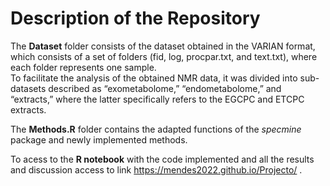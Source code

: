 
# Description of the Repository 

The **Dataset** folder consists of the dataset obtained in the VARIAN format, which consists of a set of folders (fid, log, procpar.txt, and text.txt), where each folder represents one sample.  
To facilitate the analysis of the obtained NMR data, it was divided into sub-datasets described as “exometabolome,” “endometabolome,” and “extracts,” where the latter specifically refers to the EGCPC and ETCPC extracts.

The  **Methods.R** folder contains the adapted functions of the *specmine* package and newly implemented methods.

To acess to the **R notebook** with the code implemented and all the results and discussion access to link https://mendes2022.github.io/Projecto/ . 
